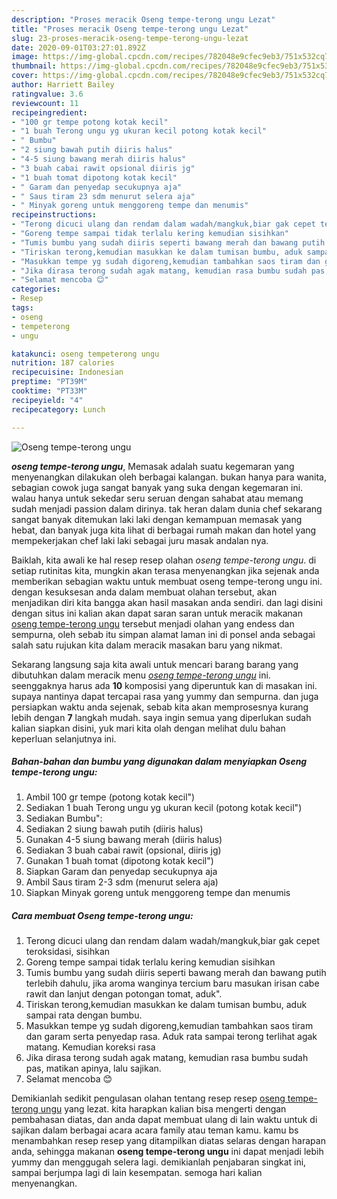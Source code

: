 ```yaml
---
description: "Proses meracik Oseng tempe-terong ungu Lezat"
title: "Proses meracik Oseng tempe-terong ungu Lezat"
slug: 23-proses-meracik-oseng-tempe-terong-ungu-lezat
date: 2020-09-01T03:27:01.892Z
image: https://img-global.cpcdn.com/recipes/782048e9cfec9eb3/751x532cq70/oseng-tempe-terong-ungu-foto-resep-utama.jpg
thumbnail: https://img-global.cpcdn.com/recipes/782048e9cfec9eb3/751x532cq70/oseng-tempe-terong-ungu-foto-resep-utama.jpg
cover: https://img-global.cpcdn.com/recipes/782048e9cfec9eb3/751x532cq70/oseng-tempe-terong-ungu-foto-resep-utama.jpg
author: Harriett Bailey
ratingvalue: 3.6
reviewcount: 11
recipeingredient:
- "100 gr tempe potong kotak kecil"
- "1 buah Terong ungu yg ukuran kecil potong kotak kecil"
- " Bumbu"
- "2 siung bawah putih diiris halus"
- "4-5 siung bawang merah diiris halus"
- "3 buah cabai rawit opsional diiris jg"
- "1 buah tomat dipotong kotak kecil"
- " Garam dan penyedap secukupnya aja"
- " Saus tiram 23 sdm menurut selera aja"
- " Minyak goreng untuk menggoreng tempe dan menumis"
recipeinstructions:
- "Terong dicuci ulang dan rendam dalam wadah/mangkuk,biar gak cepet teroksidasi, sisihkan"
- "Goreng tempe sampai tidak terlalu kering kemudian sisihkan"
- "Tumis bumbu yang sudah diiris seperti bawang merah dan bawang putih terlebih dahulu, jika aroma wanginya tercium baru masukan irisan cabe rawit dan lanjut dengan potongan tomat, aduk&#34;."
- "Tiriskan terong,kemudian masukkan ke dalam tumisan bumbu, aduk sampai rata dengan bumbu."
- "Masukkan tempe yg sudah digoreng,kemudian tambahkan saos tiram dan garam serta penyedap rasa. Aduk rata sampai terong terlihat agak matang. Kemudian koreksi rasa"
- "Jika dirasa terong sudah agak matang, kemudian rasa bumbu sudah pas, matikan apinya, lalu sajikan."
- "Selamat mencoba 😊"
categories:
- Resep
tags:
- oseng
- tempeterong
- ungu

katakunci: oseng tempeterong ungu 
nutrition: 187 calories
recipecuisine: Indonesian
preptime: "PT39M"
cooktime: "PT33M"
recipeyield: "4"
recipecategory: Lunch

---
```



![Oseng tempe-terong ungu](https://img-global.cpcdn.com/recipes/782048e9cfec9eb3/751x532cq70/oseng-tempe-terong-ungu-foto-resep-utama.jpg)

<b><i>oseng tempe-terong ungu</i></b>, Memasak adalah suatu kegemaran yang menyenangkan dilakukan oleh berbagai kalangan. bukan hanya para wanita, sebagian cowok juga sangat banyak yang suka dengan kegemaran ini. walau hanya untuk sekedar seru seruan dengan sahabat atau memang sudah menjadi passion dalam dirinya. tak heran dalam dunia chef sekarang sangat banyak ditemukan laki laki dengan kemampuan memasak yang hebat, dan banyak juga kita lihat di berbagai rumah makan dan hotel yang mempekerjakan chef laki laki sebagai juru masak andalan nya.



Baiklah, kita awali ke hal resep resep olahan <i>oseng tempe-terong ungu</i>. di setiap rutinitas kita, mungkin akan terasa menyenangkan jika sejenak anda memberikan sebagian waktu untuk membuat oseng tempe-terong ungu ini. dengan kesuksesan anda dalam membuat olahan tersebut, akan menjadikan diri kita bangga akan hasil masakan anda sendiri. dan lagi disini dengan situs ini kalian akan dapat saran saran untuk meracik makanan <u>oseng tempe-terong ungu</u> tersebut menjadi olahan yang endess dan sempurna, oleh sebab itu simpan alamat laman ini di ponsel anda sebagai salah satu rujukan kita dalam meracik masakan baru yang nikmat.


Sekarang langsung saja kita awali untuk mencari barang barang yang dibutuhkan dalam meracik menu <u><i>oseng tempe-terong ungu</i></u> ini. seenggaknya harus ada <b>10</b> komposisi yang diperuntuk kan di masakan ini. supaya nantinya dapat tercapai rasa yang yummy dan sempurna. dan juga persiapkan waktu anda sejenak, sebab kita akan memprosesnya kurang lebih dengan <b>7</b> langkah mudah. saya ingin semua yang diperlukan sudah kalian siapkan disini, yuk mari kita olah dengan melihat dulu bahan keperluan selanjutnya ini.

<!--inarticleads1-->

##### Bahan-bahan dan bumbu yang digunakan dalam menyiapkan Oseng tempe-terong ungu:

1. Ambil 100 gr tempe (potong kotak kecil&#34;)
1. Sediakan 1 buah Terong ungu yg ukuran kecil (potong kotak kecil&#34;)
1. Sediakan  Bumbu&#34;:
1. Sediakan 2 siung bawah putih (diiris halus)
1. Gunakan 4-5 siung bawang merah (diiris halus)
1. Sediakan 3 buah cabai rawit (opsional, diiris jg)
1. Gunakan 1 buah tomat (dipotong kotak kecil&#34;)
1. Siapkan  Garam dan penyedap secukupnya aja
1. Ambil  Saus tiram 2-3 sdm (menurut selera aja)
1. Siapkan  Minyak goreng untuk menggoreng tempe dan menumis




<!--inarticleads2-->

##### Cara membuat Oseng tempe-terong ungu:

1. Terong dicuci ulang dan rendam dalam wadah/mangkuk,biar gak cepet teroksidasi, sisihkan
1. Goreng tempe sampai tidak terlalu kering kemudian sisihkan
1. Tumis bumbu yang sudah diiris seperti bawang merah dan bawang putih terlebih dahulu, jika aroma wanginya tercium baru masukan irisan cabe rawit dan lanjut dengan potongan tomat, aduk&#34;.
1. Tiriskan terong,kemudian masukkan ke dalam tumisan bumbu, aduk sampai rata dengan bumbu.
1. Masukkan tempe yg sudah digoreng,kemudian tambahkan saos tiram dan garam serta penyedap rasa. Aduk rata sampai terong terlihat agak matang. Kemudian koreksi rasa
1. Jika dirasa terong sudah agak matang, kemudian rasa bumbu sudah pas, matikan apinya, lalu sajikan.
1. Selamat mencoba 😊




Demikianlah sedikit pengulasan olahan tentang resep resep <u>oseng tempe-terong ungu</u> yang lezat. kita harapkan kalian bisa mengerti dengan pembahasan diatas, dan anda dapat membuat ulang di lain waktu untuk di sajikan dalam berbagai acara acara family atau teman kamu. kamu bs menambahkan resep resep yang ditampilkan diatas selaras dengan harapan anda, sehingga makanan <b>oseng tempe-terong ungu</b> ini dapat menjadi lebih yummy dan menggugah selera lagi. demikianlah penjabaran singkat ini, sampai berjumpa lagi di lain kesempatan. semoga hari kalian menyenangkan.
